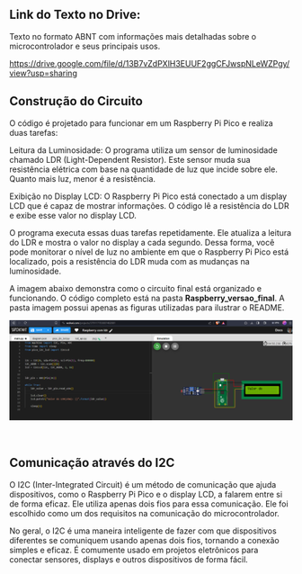 ## Link do Texto no Drive:

Texto no formato ABNT com informações mais detalhadas sobre o microcontrolador e seus principais usos.

https://drive.google.com/file/d/13B7vZdPXlH3EUUF2ggCFJwspNLeWZPgy/view?usp=sharing


## Construção do Circuito

O código é projetado para funcionar em um Raspberry Pi Pico e realiza duas tarefas:

Leitura da Luminosidade: O programa utiliza um sensor de luminosidade chamado LDR (Light-Dependent Resistor). Este sensor muda sua resistência elétrica com base na quantidade de luz que incide sobre ele. Quanto mais luz, menor é a resistência.

Exibição no Display LCD: O Raspberry Pi Pico está conectado a um display LCD que é capaz de mostrar informações. O código lê a resistência do LDR e exibe esse valor no display LCD.

O programa executa essas duas tarefas repetidamente. Ele atualiza a leitura do LDR e mostra o valor no display a cada segundo. Dessa forma, você pode monitorar o nível de luz no ambiente em que o Raspberry Pi Pico está localizado, pois a resistência do LDR muda com as mudanças na luminosidade.

A imagem abaixo demonstra como o circuito final está organizado e funcionando. O código completo está na pasta **Raspberry_versao_final**. A pasta imagem possui apenas as figuras utilizadas para ilustrar o README.

![RaspBerry](/images/imagem_ldr.png "MarineGEO logo")

<br>

## Comunicação através do I2C

O I2C (Inter-Integrated Circuit) é um método de comunicação que ajuda dispositivos, como o Raspberry Pi Pico e o display LCD, a falarem entre si de forma eficaz. Ele utiliza apenas dois fios para essa comunicação. Ele foi escolhido como um dos requisitos na comunicação do microcontrolador.

No geral, o I2C é uma maneira inteligente de fazer com que dispositivos diferentes se comuniquem usando apenas dois fios, tornando a conexão simples e eficaz. É comumente usado em projetos eletrônicos para conectar sensores, displays e outros dispositivos de forma fácil.
